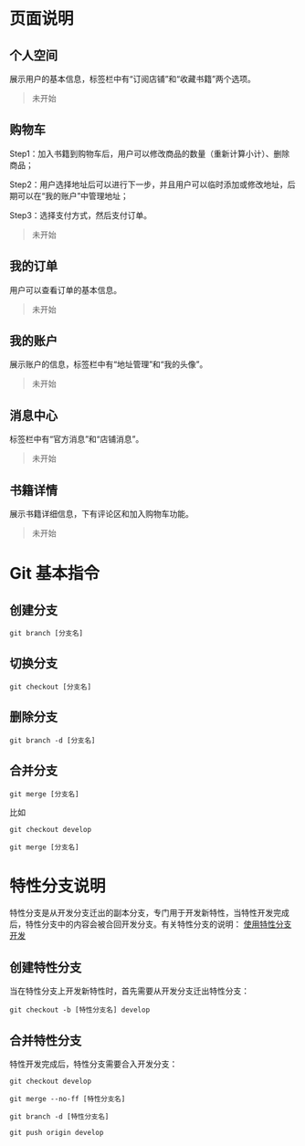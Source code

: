 # 页面说明

## 个人空间

展示用户的基本信息，标签栏中有“订阅店铺”和“收藏书籍”两个选项。

> 未开始

## 购物车

Step1：加入书籍到购物车后，用户可以修改商品的数量（重新计算小计）、删除商品；

Step2：用户选择地址后可以进行下一步，并且用户可以临时添加或修改地址，后期可以在“我的账户”中管理地址；

Step3：选择支付方式，然后支付订单。

> 未开始

## 我的订单

用户可以查看订单的基本信息。

> 未开始

## 我的账户

展示账户的信息，标签栏中有“地址管理”和“我的头像”。

> 未开始

## 消息中心

标签栏中有“官方消息”和“店铺消息”。

> 未开始

## 书籍详情

展示书籍详细信息，下有评论区和加入购物车功能。

> 未开始

# Git 基本指令

## 创建分支

```shell
git branch [分支名]
```

## 切换分支

```shell
git checkout [分支名]
```

## 删除分支

```shell
git branch -d [分支名]
```

## 合并分支

```shell
git merge [分支名]
```

比如

```shell
git checkout develop

git merge [分支名]
```

# 特性分支说明

特性分支是从开发分支迁出的副本分支，专门用于开发新特性，当特性开发完成后，特性分支中的内容会被合回开发分支。有关特性分支的说明： [使用特性分支开发](https://wenxinhe.gitbooks.io/knowledge-base/content/shi-yong-te-xing-fen-zhi-kai-fa.html#what-is-feature-branch)

## 创建特性分支

当在特性分支上开发新特性时，首先需要从开发分支迁出特性分支：

```shell
git checkout -b [特性分支名] develop
```

## 合并特性分支

特性开发完成后，特性分支需要合入开发分支：

```shell
git checkout develop

git merge --no-ff [特性分支名]

git branch -d [特性分支名]

git push origin develop
```
